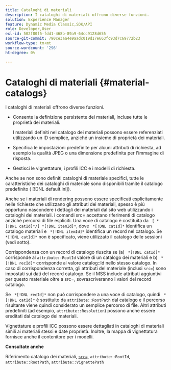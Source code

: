 ```yaml
---
title: Cataloghi di materiali
description: I cataloghi di materiali offrono diverse funzioni.
solution: Experience Manager
feature: Dynamic Media Classic,SDK/API
role: Developer,User
exl-id: 502f80f5-fdd1-468b-89a9-64cc9128d655
source-git-commit: 790ce3aa4e9aadc019d17e663fc93d7c69772b23
workflow-type: tm+mt
source-wordcount: '296'
ht-degree: 0%

---
```


# Cataloghi di materiali {#material-catalogs}

I cataloghi di materiali offrono diverse funzioni.

* Consente la definizione persistente dei materiali, incluse tutte le proprietà dei materiali.

   I materiali definiti nel catalogo dei materiali possono essere referenziati utilizzando un ID semplice, anziché un insieme di proprietà dei materiali.
* Specifica le impostazioni predefinite per alcuni attributi di richiesta, ad esempio la qualità JPEG o una dimensione predefinita per l&#39;immagine di risposta.
* Gestisci le vignettature, i profili ICC e i modelli di richiesta.

Anche se non sono definiti cataloghi di materiale specifici, tutte le caratteristiche dei cataloghi di materiale sono disponibili tramite il catalogo predefinito ( [!DNL default.ini]).

Anche se i materiali di rendering possono essere specificati esplicitamente nelle richieste che utilizzano gli attributi dei materiali, spesso è più opportuno nascondere i dettagli dei materiali dal sito web utilizzando i cataloghi dei materiali. i comandi src= accettano riferimenti di catalogo anziché percorsi di file espliciti. Una voce di catalogo è costituita da ` [ *[!DNL catId]*/] *[!DNL itemId]*`, dove ` *[!DNL catId]*` identifica un catalogo materiali e ` *[!DNL itemId]*` identifica un record nel catalogo. Se ` *[!DNL catId]*` non è specificato, viene utilizzato il catalogo delle sessioni (vedi sotto).

Corrispondenza con un record di catalogo riuscita se (a) ` *[!DNL catId]*` corrisponde al `attribute::RootId` valore di un catalogo dei materiali e b) ` *[!DNL recId]*` corrisponde al valore catalog::Id nello stesso catalogo. In caso di corrispondenza corretta, gli attributi del materiale (inclusi `src=`) sono impostati sui dati del record catalogo. Se il MSS include attributi aggiuntivi per questo materiale oltre a src=, sovrascriveranno i valori del record catalogo.

Se ` *[!DNL recId]*` non può corrispondere a una voce di catalogo, quindi ` *[!DNL catId]*` è sostituito da `attribute::RootPath` dal catalogo e il percorso risultante viene quindi considerato un semplice percorso di file. Altri attributi predefiniti (ad esempio, `attribute::Resolution`) possono anche essere ereditati dal catalogo dei materiali.

Vignettature e profili ICC possono essere dettagliati in cataloghi di materiali simili ai materiali stessi e date proprietà. Inoltre, la mappa di vignettatura fornisce anche il contenitore per i modelli.

**Consultate anche**

Riferimento catalogo dei materiali, [ `src=`](../../../../../../ir-api/http-protocol/image-rendering-api-ref/c-ir-http-protocol-ref/c-ir-http-protocol-command-reference/r-ir-src.md#reference-62c98abad22149d68d405ed6aaff8272), `attribute::RootId`, `attribute::RootPath`, `attribute::VignettePath`
